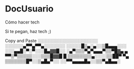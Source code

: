 # DocUsuario


Cómo hacer tech

Si te pegan, haz tech ;)

Copy and Paste
░░░░░░░░░░░░░░░░░░░░
░░░░░░▄▀▀▄▀▀▄░░░░░░░ 
░░░░░█▒▄░▄░░▒█▄▄▄░░░ 
░░░▄▄█░▀░▀░░░█▄▓▓█░░ 
░▄▀▒▒▒▀▄▀▄▄▄▀▒▒▀█▓▄ ▄
▀▀▒▀▒▒▒▒▒░░░▒▒▒█▓▓█ █
▒▒▒▒▒▒▒▒▄░░░░▒▒██▀ ▀▄
▒▒▒▒▒▒▒█▀░░▒▄█▄▀░░
 ░░▀▀▄▄▄▄█▄░░▒▒▀▄█▄▄░
